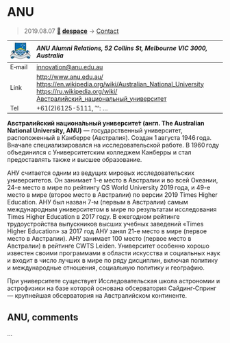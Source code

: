 # ANU
> 2019.08.07 **[🚀](../index/index.md) [despace](index.md)** → [Contact](contact.md)

|[![](f/contact/a/anu_logo1_thumb.jpg)](f/contact/a/anu_logo1.png)|*ANU Alumni Relations, 52 Collins St, Melbourne VIC 3000, Australia*|
|:--|:--|
|E‑mail| <innovation@anu.edu.au> |
|Link| <http://www.anu.edu.au/><br> <https://en.wikipedia.org/wiki/Australian_National_University><br> <https://ru.wikipedia.org/wiki/Австралийский_национальный_университет> |
|Tel| +61(2)6125-5111, ℻: … |

**Австрали́йский национа́льный университе́т (англ. The Australian National University, ANU)** — государственный университет, расположенный в Канберре (Австралия). Создан 1 августа 1946 года. Вначале специализировался на исследовательской работе. В 1960 году объединился с Университетским колледжем Канберры и стал предоставлять также и высшее образование.

АНУ считается одним из ведущих мировых исследовательских университетов. Он занимает 1-е место в Австралии и во всей Океании, 24-е место в мире по рейтингу QS World University 2019 года, и 49-е место в мире (второе место в Австралии) по версии 2019 Times Higher Education. АНУ был назван 7-м (первым в Австралии) самым международным университетом в мире по результатам исследования Times Higher Education в 2017 году. В ежегодном рейтинге трудоустройства выпускников высших учебных заведений «Times Higher Education» за 2017 год АНУ занял 21-е место в мире (первое место в Австралии). АНУ занимает 100 место (первое место в Австралии) в рейтинге CWTS Leiden. Университет особенно хорошо известен своими программами в области искусства и социальных наук и входит в число лучших в мире по ряду дисциплин, включая политику и международные отношения, социальную политику и географию.

При университете существует Исследовательская школа астрономии и астрофизики на базе которой основана обсерватория Сайдинг‑Спринг — крупнейшая обсерватория на Австралийском континенте.


<p style="page-break-after:always"> </p>

## ANU, comments

…

